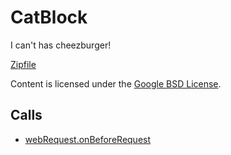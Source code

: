 
CatBlock
=======

I can't has cheezburger!

[Zipfile](http://developer.chrome.com/extensions/examples/extensions/catblock.zip)

Content is licensed under the [Google BSD License](https://developers.google.com/open-source/licenses/bsd).

Calls
-----

* [webRequest.onBeforeRequest](https://developer.chrome.com/extensions/webRequest#event-onBeforeRequest)